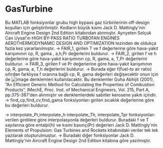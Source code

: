 # GasTurbine
Bu MATLAB fonksiyonlar grubu high bypass gaz türbinlerinin off-design koşulları için geliştirilmiştir. Kodların büyük kısmı Jack D. Mattingly'nin Aircraft Engine Design 2nd Edition kitabından alınmıştır. Ayrıyeten Selçuk Can Uysal'ın HIGH BY-PASS RATIO TURBOFAN ENGINES AEROTHERMODYNAMIC 
DESIGN AND OPTIMIZATION tezinden de oldukça fazla kez yararlanılmıştır.
-> FAIR_1, girilen T ve f değerlerine göre hava-yakıt karışımının  cp, R, gama , a,h,Pr değerlerini buldurur.
-> FAIR_2, girilen f ve h değerlerine göre hava-yakıt karışımının cp, R, gama, a, T,Pr değerlerini buldurur.
-> FAIR_3, girilen f ve Pr değerlerine göre hava-yakıt karışımının cp, R, gama, a, T,h değerlerini buldurur.
-> Burada eğer f(fuel-to air ratio) sıfırdan farklıysa f oranına bağlı cp, R, gama değerleri değişecektir onun için de ![image](https://github.com/Trouper00/GasTurbine/assets/165286766/0c944b2f-c70e-49cd-bf4d-2bd7e222d7f1) denklemleri kullanılacaktır. Bu denklemler Guha Abhijit (2001), “An Efficient Generic Method for Calculating the 
Properties of Combustion Products”, IMechE, Proc. Inst. of Mechanical 
Engineers, Vol. 215, Part A, pp.375-387'den alınmıştır ve denklemlerdeki sabitler kerosene yakıtı içindir.
-> find_cp,find_cv,find_gama fonksiyonları girilen sıcaklık değerlerine göre bu değerleri buldurur.

-> interpolate_Pr,interpolate_h  interpolate_Th, interpolate_Tpr fonksiyonları verilen girdilere göre interpolasyonla değerleri buldurur. Buradaki f ve T sayılarına göre entalpi(h) ve kısmi basınç(Pr) değerleri Jack D. Mattingly'nin Elements of Propulsion: Gas Turbines and Rockets kitabındaki veriler tek tek yazılarak oluşturulmuştur.
-> Buradaki diğer fonksiyonlar Jack D. Mattingly'nin Aircraft Engine Design 2nd Edition kitabına göre yazılmıştır. 
